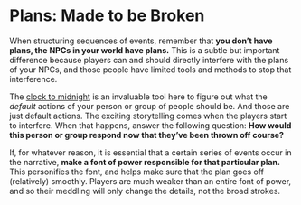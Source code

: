 # Plans: Made to be Broken

When structuring sequences of events, remember that **you don’t have plans, the NPCs in your world have plans.** This is a subtle but important difference because players can and should directly interfere with the plans of your NPCs, and those people have limited tools and methods to stop that interference.

The [clock to midnight](toolbox/clock-to-midnight.md) is an invaluable tool here to figure out what the *default* actions of your person or group of people should be. And those are just default actions. The exciting storytelling comes when the players start to interfere. When that happens, answer the following question: **How would this person or group respond now that they’ve been thrown off course?**

If, for whatever reason, it is essential that a certain series of events occur in the narrative, **make a font of power responsible for that particular plan.** This personifies the font, and helps make sure that the plan goes off (relatively) smoothly.  Players are much weaker than an entire font of power, and so their meddling will only change the details, not the broad strokes.